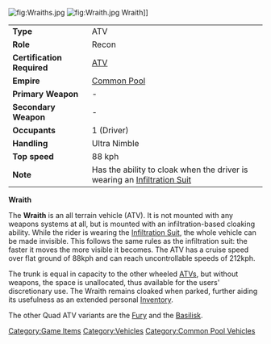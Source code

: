 ![](Wraiths.jpg "fig:Wraiths.jpg") ![](Wraith.jpg "fig:Wraith.jpg")
Wraith\]\]

|                            |                                                                                                          |
|----------------------------|----------------------------------------------------------------------------------------------------------|
| **Type**                   | ATV                                                                                                      |
| **Role**                   | Recon                                                                                                    |
| **Certification Required** | [ATV](ATV_(Certification) "wikilink")                                                                    |
| **Empire**                 | [Common Pool](Common_Pool "wikilink")                                                                    |
| **Primary Weapon**         | \-                                                                                                       |
| **Secondary Weapon**       | \-                                                                                                       |
| **Occupants**              | 1 (Driver)                                                                                               |
| **Handling**               | Ultra Nimble                                                                                             |
| **Top speed**              | 88 kph                                                                                                   |
| **Note**                   | Has the ability to cloak when the driver is wearing an [Infiltration Suit](Infiltration_Suit "wikilink") |

**Wraith**

The **Wraith** is an all terrain vehicle (ATV). It is not mounted with
any weapons systems at all, but is mounted with an infiltration-based
cloaking ability. While the rider is wearing the [Infiltration
Suit](Infiltration_Suit "wikilink"), the whole vehicle can be made
invisible. This follows the same rules as the infiltration suit: the
faster it moves the more visible it becomes. The ATV has a cruise speed
over flat ground of 88kph and can reach uncontrollable speeds of 212kph.

The trunk is equal in capacity to the other wheeled
[ATVs](ATV "wikilink"), but without weapons, the space is unallocated,
thus available for the users' discretionary use. The Wraith remains
cloaked when parked, further aiding its usefulness as an extended
personal [Inventory](Inventory "wikilink").

The other Quad ATV variants are the [Fury](Fury "wikilink") and the
[Basilisk](Basilisk "wikilink").

[Category:Game Items](Category:Game_Items "wikilink")
[Category:Vehicles](Category:Vehicles "wikilink") [Category:Common Pool
Vehicles](Category:Common_Pool_Vehicles "wikilink")